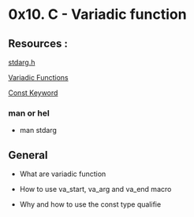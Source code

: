 # 0x10. C - Variadic function

## Resources :

[stdarg.h](https://en.m.wikipedia.org/wiki/Stdarg.h)

[Variadic Functions](https://www.gnu.org/software/libc/manual/html_node/Variadic-Functions.html)

[Const Keyword](https://youtu.be/1W4oyuOdXv8)

### man or hel

* man stdarg

## General 

* What are variadic function

* How to use va_start, va_arg and va_end macro

* Why and how to use the const type qualifie

